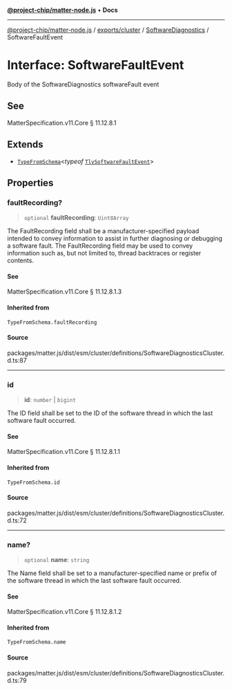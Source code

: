 [**@project-chip/matter-node.js**](../../../../../README.md) • **Docs**

***

[@project-chip/matter-node.js](../../../../../modules.md) / [exports/cluster](../../../README.md) / [SoftwareDiagnostics](../README.md) / SoftwareFaultEvent

# Interface: SoftwareFaultEvent

Body of the SoftwareDiagnostics softwareFault event

## See

MatterSpecification.v11.Core § 11.12.8.1

## Extends

- [`TypeFromSchema`](../../../../tlv/README.md#typefromschemas)\<*typeof* [`TlvSoftwareFaultEvent`](../README.md#tlvsoftwarefaultevent)\>

## Properties

### faultRecording?

> `optional` **faultRecording**: `Uint8Array`

The FaultRecording field shall be a manufacturer-specified payload intended to convey information to assist
in further diagnosing or debugging a software fault. The FaultRecording field may be used to convey
information such as, but not limited to, thread backtraces or register contents.

#### See

MatterSpecification.v11.Core § 11.12.8.1.3

#### Inherited from

`TypeFromSchema.faultRecording`

#### Source

packages/matter.js/dist/esm/cluster/definitions/SoftwareDiagnosticsCluster.d.ts:87

***

### id

> **id**: `number` \| `bigint`

The ID field shall be set to the ID of the software thread in which the last software fault occurred.

#### See

MatterSpecification.v11.Core § 11.12.8.1.1

#### Inherited from

`TypeFromSchema.id`

#### Source

packages/matter.js/dist/esm/cluster/definitions/SoftwareDiagnosticsCluster.d.ts:72

***

### name?

> `optional` **name**: `string`

The Name field shall be set to a manufacturer-specified name or prefix of the software thread in which the
last software fault occurred.

#### See

MatterSpecification.v11.Core § 11.12.8.1.2

#### Inherited from

`TypeFromSchema.name`

#### Source

packages/matter.js/dist/esm/cluster/definitions/SoftwareDiagnosticsCluster.d.ts:79
